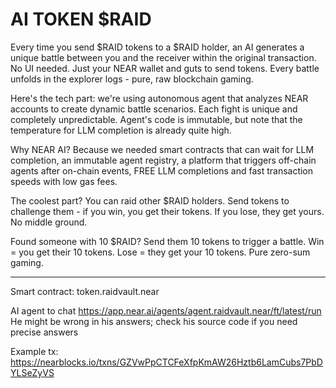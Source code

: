 AI TOKEN $RAID
===

Every time you send $RAID tokens to a $RAID holder, an AI generates a unique battle between you and the receiver within the original transaction. No UI needed. Just your NEAR wallet and guts to send tokens. Every battle unfolds in the explorer logs - pure, raw blockchain gaming.

Here's the tech part: we're using autonomous agent that analyzes NEAR accounts to create dynamic battle scenarios. Each fight is unique and completely unpredictable. Agent's code is immutable, but note that the temperature for LLM completion is already quite high.

Why NEAR AI? Because we needed smart contracts that can wait for LLM completion, an immutable agent registry, a platform that triggers off-chain agents after on-chain events, FREE LLM completions and fast transaction speeds with low gas fees.

The coolest part? You can raid other $RAID holders. Send tokens to challenge them - if you win, you get their tokens. If you lose, they get yours. No middle ground.

Found someone with 10 $RAID? Send them 10 tokens to trigger a battle. Win = you get their 10 tokens. Lose = they get your 10 tokens. Pure zero-sum gaming.

---

Smart contract: token.raidvault.near

AI agent to chat https://app.near.ai/agents/agent.raidvault.near/ft/latest/run He might be wrong in his answers; check his source code if you need precise answers

Example tx: https://nearblocks.io/txns/GZVwPpCTCFeXfpKmAW26Hztb6LamCubs7PbDYLSeZyVS

